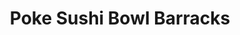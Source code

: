 ---
layout: place
title: "Poke Sushi Bowl Barracks"
permalink: /virginia/charlottesville/poke-sushi-bowl-barracks.html
stateAbbr: VA
stateName: Virginia
cityName: Charlottesville
seo:
  name: "Poke Sushi Bowl Barracks"
  type: Restaurant
  links: null
description: "Poke Sushi Bowl Barracks serves delicious sushi in Charlottesville, Virginia. Try fresh Japanese dishes for a great dining experience. "
place_id: ChIJo9UgmraHs4kRsOJsPigjLho
photos:
  - name: >-
      places/ChIJo9UgmraHs4kRsOJsPigjLho/photos/AeeoHcJhv4kgcSH15Ilu1wKqqp9FH05gxWF-ytuBq6DslpjIAzdHu7x9fOuUZ9ZKWzshdhtuNxQxVQuMH2Oprjmtjm9c8P95GWu1jLF2da2FIUCKg5fuCSTgiMR3VFe0HHF9e8k8JqXykkKzGSf7wHVk7zohPzKedcxfblzkjq8Cws2MaKv99m057P1-GjjpNMYpyPgIMSpuRQuHl3pYSXm7yqaqdpI0tjCukerum5pV7qH7rHVe-qn1SgIxU68XVsve5YWRaDUR6Yuymo7mQpwcapfb-LtkCdb_L4AQPiOkKRjptaLNAXntCGljfbEVi1MT1ZJSeFmdlfxPkqSVmn0odefXh_snv0aY-rrBUJSfZN5d_iEGiGt4qotQLI-307ommRaN0QO7Na5YVqgdwfRH-I7kzsHejdPyBi4fpS_oRO0vZdc
    widthPx: 4032
    heightPx: 3024
    authorAttributions:
      - displayName: Nathaniel Johnson
        uri: https://maps.google.com/maps/contrib/109000932034286555073
        photoUri: >-
          https://lh3.googleusercontent.com/a/ACg8ocIAI3269fbsUUZMvsxDCTSxMQOwsxJJaFYMWBl1z28Oytxihg=s100-p-k-no-mo
    flagContentUri: >-
      https://www.google.com/local/imagery/report/?cb_client=maps_api_places.places_api&image_key=!1e10!2sCIHM0ogKEICAgIC0hsqLrQE&hl=en-US
    googleMapsUri: >-
      https://www.google.com/maps/place//data=!3m4!1e2!3m2!1sCIHM0ogKEICAgIC0hsqLrQE!2e10!4m2!3m1!1s0x89b387b69a20d5a3:0x1a2e23283e6ce2b0
  - name: >-
      places/ChIJo9UgmraHs4kRsOJsPigjLho/photos/AeeoHcK7IlhWEl-FotMXJN6Urb9vzciJx18cGFY2LIwxbb2u-icJJ5J8rIY8ClFvPYfNR6LDWanFscViEqpaTMWzgZnU2g0UiJ3en9Owm6LB-EUNI803jR8Td3NrUN76blPWA1YZyd-TTVyGBszNtVXKEBlZQ1yeoX_5Z3fo7vwV8vwWCM5R-cYo0-aeokgZt-kNzFHUw1u7lG_j998PhAgCnqPFMzNxuFtQ-GpqxvyFbewUQVqe70Av71Rxmc62yQiyTPkJfSbCHF1y8b139cH3IfGtPgkeBv-V3K4zN059hOD8GA
    widthPx: 843
    heightPx: 864
    authorAttributions:
      - displayName: Poke Sushi Bowl Barracks
        uri: https://maps.google.com/maps/contrib/106264250899386799857
        photoUri: >-
          https://lh3.googleusercontent.com/a/ACg8ocKOm7iZKOz_HAQ0Se-d13xapNkaFwBv_IRwCQsudJquHUFa1w=s100-p-k-no-mo
    flagContentUri: >-
      https://www.google.com/local/imagery/report/?cb_client=maps_api_places.places_api&image_key=!1e10!2sAF1QipMvHJfCoDGfh1y_PpSfaXRLOg8bjfdY6pCZH1to&hl=en-US
    googleMapsUri: >-
      https://www.google.com/maps/place//data=!3m4!1e2!3m2!1sAF1QipMvHJfCoDGfh1y_PpSfaXRLOg8bjfdY6pCZH1to!2e10!4m2!3m1!1s0x89b387b69a20d5a3:0x1a2e23283e6ce2b0
  - name: >-
      places/ChIJo9UgmraHs4kRsOJsPigjLho/photos/AeeoHcKNrD1v78vksRFLtPAHMUVm23N7h5Z560P6zf9BpOZ93dCOfjFGyL3rX4eYUlhb23Juuyq9QCHMaqP7gSZInd0nUm_nTcWm4vcI85Oi6AA4MUlOlwzxI9IM4cWTMGH7IGO_6vKXjTl_HjO8_rimvrEXquKMqxerufc-MC_omjiwgpYdKwh-iJe8v6lbxd-fjVLHASoHnCVVJHIsBiqfLVmsGPuBmdMy2ene0Ts7qJLB_Us1IWOORG3zYUbmBVDk6BRnGLliTC8xxshBzTeD8RdHCioOzT52TtAfjWEhQOE4M57triAorKLx3kTjHoMqpioGIxJfFRtvdU4vQatFBKtpURHBmV_mOxC9ukjSxtPSQMEtOxtQnBcZUykwwKqRbXmX-QpnY-5NXEacD3McvCZZeBlHN80X-0KKLiyp0_Xzsqpr
    widthPx: 3072
    heightPx: 4080
    authorAttributions:
      - displayName: Brian Few Jr
        uri: https://maps.google.com/maps/contrib/107872529136190751042
        photoUri: >-
          https://lh3.googleusercontent.com/a-/ALV-UjWF9o9Q87q-DsMy-ndVjjYa3A4n9EUocpVrpzaQRM7HQ4GjKDrsAw=s100-p-k-no-mo
    flagContentUri: >-
      https://www.google.com/local/imagery/report/?cb_client=maps_api_places.places_api&image_key=!1e10!2sCIHM0ogKEICAgIC5mLS0xwE&hl=en-US
    googleMapsUri: >-
      https://www.google.com/maps/place//data=!3m4!1e2!3m2!1sCIHM0ogKEICAgIC5mLS0xwE!2e10!4m2!3m1!1s0x89b387b69a20d5a3:0x1a2e23283e6ce2b0
  - name: >-
      places/ChIJo9UgmraHs4kRsOJsPigjLho/photos/AeeoHcIZ0YqCJ0alKuISFc0CyrzLPBxlUdKa_Mxt-PSMn1jVLHfupDnVuSz-qFEp1oLCLFUwOj69JjK9RMzXkftcH8oIq3FjNag9Q5RR3PpPGxLUm1zb8p7IMfhv92rTFOQeUdYfI5uFvJg53LJuO5p2M3r-UQKnsDCojjzQc3Ul4jY-l6eiT1O-UNQ6hAb3IFw9i_4se5edjzRg9RJNqks78Qq460alSvMeooxYB9BrEdpM16iBFo09jGv5DCf8aVu9pCMSMTticGl9FSYFZAOgvW6A2_Z6hTU-NdK4Ym85hAKmbA
    widthPx: 835
    heightPx: 861
    authorAttributions:
      - displayName: Poke Sushi Bowl Barracks
        uri: https://maps.google.com/maps/contrib/106264250899386799857
        photoUri: >-
          https://lh3.googleusercontent.com/a/ACg8ocKOm7iZKOz_HAQ0Se-d13xapNkaFwBv_IRwCQsudJquHUFa1w=s100-p-k-no-mo
    flagContentUri: >-
      https://www.google.com/local/imagery/report/?cb_client=maps_api_places.places_api&image_key=!1e10!2sAF1QipOWF1ApXfNPHXnZz6mLw42sG4IvsYiGadfks5vC&hl=en-US
    googleMapsUri: >-
      https://www.google.com/maps/place//data=!3m4!1e2!3m2!1sAF1QipOWF1ApXfNPHXnZz6mLw42sG4IvsYiGadfks5vC!2e10!4m2!3m1!1s0x89b387b69a20d5a3:0x1a2e23283e6ce2b0
  - name: >-
      places/ChIJo9UgmraHs4kRsOJsPigjLho/photos/AeeoHcJkWjQadbMNmsbHaigfIdjpluUSvSVxt6ZPOlGglyIpjdxAKqVt0FWSV-alYEsaCn4tHCuj6pkMXRqLvyUI5W_KTcenBC9XI4uoMj3ckv6f8wn8h-qzXgiUd0KdllkE7c3M-9rRboX3z1IJuhX4K_fyE0yHDUzoh6HrW0O-Un_zDZraa-MEf8hfbCtP6kkVOEgAmE6QVaSEvXKnDz_R01FG6KGU6is3S5Dho8fw-sc337i0FRwyb6swMcvfJzIEjBoBG6PoyzcSH2vEiqjH-iWqOteQDs65QcYoHr6vFnvkplpZoVCQ7W-gwfPARdy85Ikv9LzH-vdnxmtHNtD0OPyvFNh4wel0gW5nwldM186em8Er9baj9Yj_4trWpo2pVq7ikb7HMkjgkZMLaQcLaYM-FbsJI0mqSKU_anSe2YFMFggy
    widthPx: 3024
    heightPx: 4032
    authorAttributions:
      - displayName: Ram Chico
        uri: https://maps.google.com/maps/contrib/100611502986970761389
        photoUri: >-
          https://lh3.googleusercontent.com/a-/ALV-UjX96MpZOiDbpal_jx8RguoTNn88nJyz049rWjB7gq_HKAbbYQ8=s100-p-k-no-mo
    flagContentUri: >-
      https://www.google.com/local/imagery/report/?cb_client=maps_api_places.places_api&image_key=!1e10!2sCIHM0ogKEICAgIDL-e7m3gE&hl=en-US
    googleMapsUri: >-
      https://www.google.com/maps/place//data=!3m4!1e2!3m2!1sCIHM0ogKEICAgIDL-e7m3gE!2e10!4m2!3m1!1s0x89b387b69a20d5a3:0x1a2e23283e6ce2b0
  - name: >-
      places/ChIJo9UgmraHs4kRsOJsPigjLho/photos/AeeoHcJWpPUt_kgkDVuf0xPQ4MttLi156OKti4-3EwjHNEmWUdwttI07K3ipoXDSgDgrYnRbsja1bCav-b9hm2daTBtphjvHvOCR4HvsoVe7ZhLQsjxGUagULfLY3FH-gmCULLlouXP_cedrVqW7oEolwanX7yhcTRe0dOs0w--x6CvrZjyGW53iQT7g8jSUVdwvqKKs5SHlmkWisRpLM_0KZ2ym6KlLSRpxGAk3NDWeWpYupdysLfdXL4wytyU0d91f-JuYTPyc_L2Q4Vj0OfjHCf_bFdAgFfK-5L6UKQT9lWRMTYhCXNcAqrXVFhICu5c1qVu9DiIopSQvfrDkkI38HU-InVcVhIcpdttH6HiHIfwPkyznQyCAUnPFsWjOgfmS9FMmcofw0uJfNICjThsCdjPsMpDgyBNTU5bQ98rMQ8TN4g
    widthPx: 1080
    heightPx: 1350
    authorAttributions:
      - displayName: Jaruchan Palakawongs
        uri: https://maps.google.com/maps/contrib/111603943184268534842
        photoUri: >-
          https://lh3.googleusercontent.com/a-/ALV-UjWb-CD2XFbqi6rut7noNnfHlzkDOYbvD3Gn8DPHeK0uXto40wiXfw=s100-p-k-no-mo
    flagContentUri: >-
      https://www.google.com/local/imagery/report/?cb_client=maps_api_places.places_api&image_key=!1e10!2sCIHM0ogKEICAgICclvbuHw&hl=en-US
    googleMapsUri: >-
      https://www.google.com/maps/place//data=!3m4!1e2!3m2!1sCIHM0ogKEICAgICclvbuHw!2e10!4m2!3m1!1s0x89b387b69a20d5a3:0x1a2e23283e6ce2b0
  - name: >-
      places/ChIJo9UgmraHs4kRsOJsPigjLho/photos/AeeoHcKeS1oCbh2U-Wp49nhducgWlPUZjkZ6Dr-DdbQJF5et0_-3e6IUjEBV_GI8Jlkrdde65juzdqU5nhOLS-R9aRhv9vjv6_daGU0IN_asr4MuzbB3IDNVHncv3gxPhBZCLDb6RYZPlCJeKWq-Cdyz6TclgQTLTkpPfKjwAey5F08B01tGVs0x-HCrCLgPs50e6Mgmb3sd12Rph6aUGxLKErPa3EUoWqW_tMaUneBE8bGxGp3K7liop83_BzQaBQu7p1ymL2Zbfmj_m6RhXW6mXfIcNa9lUts_s8xnpk1O8gM7zHkUwn57pf-_dbjsKI8emeCLA0UTMTf95lW5Pvqd4nnxxvKbHrtg3p1Nu9dne8-rbmY1wagGLabGHJ5zHq_1KKlUp9du7sMXrbGJkUzvhjqBAbSfBdoaXvGqenfUM3TblQ
    widthPx: 4080
    heightPx: 3072
    authorAttributions:
      - displayName: jonnn56
        uri: https://maps.google.com/maps/contrib/115730137591766278784
        photoUri: >-
          https://lh3.googleusercontent.com/a-/ALV-UjUDsFHYCL473rc69JVOKRhY9zMFhZ_G60wzDBEAE_o_ScARn305nw=s100-p-k-no-mo
    flagContentUri: >-
      https://www.google.com/local/imagery/report/?cb_client=maps_api_places.places_api&image_key=!1e10!2sCIHM0ogKEICAgIC5j43pKA&hl=en-US
    googleMapsUri: >-
      https://www.google.com/maps/place//data=!3m4!1e2!3m2!1sCIHM0ogKEICAgIC5j43pKA!2e10!4m2!3m1!1s0x89b387b69a20d5a3:0x1a2e23283e6ce2b0
  - name: >-
      places/ChIJo9UgmraHs4kRsOJsPigjLho/photos/AeeoHcIBGnDbvTlu8i1H0dYT4WoD29uNrW01Ate1d6KEmGuEAc83NxGEXulIyqTyBQLfARMJCZnWo6L5OpPTO1StH0pAbAaaNxVidbS_mLGuh9oo8_IMQvni6QbEczyPYpXwp0rC6NPZQPMsYroi4Nrv__tsXBDnqZR1abX-Q6h6BIl1W-qdgK12zmS1SvALcATjGKf0hXxKzmKc7aDIEj4ymSbM0qFnyRQ31nshodtV9po4jvv6BpFaYe6TkZAVnxUE8-WiMUX9KJi-ITNb9DdCsAjEm73wV49uoQfadw9x9Ng_HMt1crCcFYbuNJIAn4SqMZdYU-iF8JVHZK9ZB-mJcciePdufPsI3t3cfUXVtzWE-GFz1pO4cu_jHewZkQ81v6b11N883H7LbcpNjoaZIr9u-t9tJi7EtYR1CmobCCxsUUg
    widthPx: 3024
    heightPx: 4032
    authorAttributions:
      - displayName: Ram Chico
        uri: https://maps.google.com/maps/contrib/100611502986970761389
        photoUri: >-
          https://lh3.googleusercontent.com/a-/ALV-UjX96MpZOiDbpal_jx8RguoTNn88nJyz049rWjB7gq_HKAbbYQ8=s100-p-k-no-mo
    flagContentUri: >-
      https://www.google.com/local/imagery/report/?cb_client=maps_api_places.places_api&image_key=!1e10!2sCIHM0ogKEICAgIDL-e7mPg&hl=en-US
    googleMapsUri: >-
      https://www.google.com/maps/place//data=!3m4!1e2!3m2!1sCIHM0ogKEICAgIDL-e7mPg!2e10!4m2!3m1!1s0x89b387b69a20d5a3:0x1a2e23283e6ce2b0
  - name: >-
      places/ChIJo9UgmraHs4kRsOJsPigjLho/photos/AeeoHcK3dlfeJP5MHEmNXjg3-3-U6Y_n9q0Or2xcdZbXyGJu1FIVT1c3utqb8ewSKsNbnmBeZ_-_qiPmtuI6JhYuQcURps7hFqWMNqplIFf8whh1BFXBhjSntcXg6cpXUCZikCwcj9AN_nuBOPzvi-BJtDVreL5MkFh4rJSmrmboqg5BJL-HQtbc4CUetvm6lpoVoRX7oQYJMFV4XTQYBuTF8PA-rDdIJetAJZSipuV8b720rVTcByGYc8At4zJlmkih1x3AsxFuf33ubMqSe6dDNuQHpaIj0Y6A7x-MZwbkaClqS3IjXeyn3XILSe8m-G1N3DOTi9IpZ6vkc_1CY5D_aZBDRfMdotFpfH7dUjxbUt8w9uNFHrWR69MFCu7FzFm6mIILB0zE3ulF1zkzjzycCFi1pHCobXytHlHABGtTkNrmMw
    widthPx: 3024
    heightPx: 4032
    authorAttributions:
      - displayName: The Shameless Foodie
        uri: https://maps.google.com/maps/contrib/100499155332294524399
        photoUri: >-
          https://lh3.googleusercontent.com/a-/ALV-UjW_CxJsSTlvL_PR9ZN1Z_R7osxwtdoT1stiMZq1PiB6C-7-a8Y=s100-p-k-no-mo
    flagContentUri: >-
      https://www.google.com/local/imagery/report/?cb_client=maps_api_places.places_api&image_key=!1e10!2sCIHM0ogKEICAgIDm0t3IWQ&hl=en-US
    googleMapsUri: >-
      https://www.google.com/maps/place//data=!3m4!1e2!3m2!1sCIHM0ogKEICAgIDm0t3IWQ!2e10!4m2!3m1!1s0x89b387b69a20d5a3:0x1a2e23283e6ce2b0
  - name: >-
      places/ChIJo9UgmraHs4kRsOJsPigjLho/photos/AeeoHcJgDzphVTWX8VEb2Dhv7toPSRDYJyd2JTMCPGshruwA5HADhQ2D-caWstUIupUoWlBEMBQKRIc5MaSFWloRauQaPE4pwkQPze-6VCHS60T7lzkYEKucRE5Xb2tEOqk5QZWoJIH38LvifFvdOTc-bz33qvMnybPcinb_9pLDtW8MLxWTow1bjcLFRE4u_IdXZS73Z1DlZR6HuRlAxDUW2iQD0rCXjJadIZvGYxg4IyYuKBChD2-8LlWkdbFRk2f8-yIFc4mnWlkfOFKU60G9KRJAVszu1RgTbWbZnv8cXswhtb7dojfg9XeW5DJQdKqmplJGLV1zuODTJ40-GWLtYglfwO_PWemW9ADxYpOHqkORzc25G4rjcDfJuda5fvfVF-7bqiy5f1MpGmVxlq8e-DM1FT54twppQGLXJ5WA2Po
    widthPx: 4032
    heightPx: 3024
    authorAttributions:
      - displayName: Julie Richardson (Witten)
        uri: https://maps.google.com/maps/contrib/103586064291493744258
        photoUri: >-
          https://lh3.googleusercontent.com/a-/ALV-UjX9ryAfsXQmFWyIxmRcB1hB24SQa2PD3EymlFePKjJStTTwGHxT=s100-p-k-no-mo
    flagContentUri: >-
      https://www.google.com/local/imagery/report/?cb_client=maps_api_places.places_api&image_key=!1e10!2sCIHM0ogKEICAgICm-_SWGg&hl=en-US
    googleMapsUri: >-
      https://www.google.com/maps/place//data=!3m4!1e2!3m2!1sCIHM0ogKEICAgICm-_SWGg!2e10!4m2!3m1!1s0x89b387b69a20d5a3:0x1a2e23283e6ce2b0
address: 1104 Emmet St N, Charlottesville, VA 22903, USA
street: 1104 Emmet St N
city: Charlottesville
state: VA
zip: '22903'
country: USA
neighborhood: Barracks Road
latitude: '38.051924'
longitude: '-78.501895'
accessibility_options:
  wheelchairAccessibleParking: true
  wheelchairAccessibleEntrance: true
  wheelchairAccessibleRestroom: true
  wheelchairAccessibleSeating: true
business_status: OPERATIONAL
name: Poke Sushi Bowl Barracks
google_maps_links:
  directionsUri: >-
    https://www.google.com/maps/dir//''/data=!4m7!4m6!1m1!4e2!1m2!1m1!1s0x89b387b69a20d5a3:0x1a2e23283e6ce2b0!3e0
  placeUri: https://maps.google.com/?cid=1886483949667803824
  writeAReviewUri: >-
    https://www.google.com/maps/place//data=!4m3!3m2!1s0x89b387b69a20d5a3:0x1a2e23283e6ce2b0!12e1
  reviewsUri: >-
    https://www.google.com/maps/place//data=!4m4!3m3!1s0x89b387b69a20d5a3:0x1a2e23283e6ce2b0!9m1!1b1
  photosUri: >-
    https://www.google.com/maps/place//data=!4m3!3m2!1s0x89b387b69a20d5a3:0x1a2e23283e6ce2b0!10e5
primary_type: American Restaurant
opening_hours:
  regular: null
  current: null
secondary_opening_hours:
  regular:
    weekdayDescriptions: null
    type: null
  current:
    weekdayDescriptions: null
    type: null
phone: null
price_level: null
price_range: null
rating: null
rating_count: 0
website: null
reviews: null
parking_options: null
payment_options: null
allow_dogs: null
curbside_pickup: null
delivery: null
dine_in: null
good_for_children: null
good_for_groups: null
good_for_sports: null
live_music: null
menu_for_children: null
outdoor_seating: null
reservable: null
restroom: null
serves_beer: null
serves_breakfast: null
serves_brunch: null
serves_cocktails: null
serves_coffee: null
serves_dinner: null
serves_dessert: null
serves_lunch: null
serves_vegetarian_food: null
serves_wine: null
takeout: null
update_category: essentials
summary: null

---